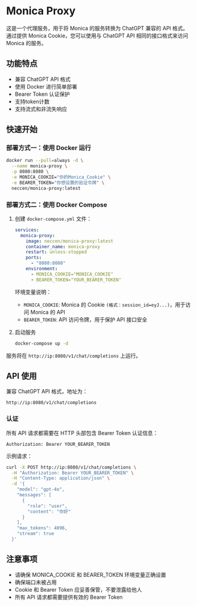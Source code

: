 # Monica Proxy

这是一个代理服务，用于将 Monica 的服务转换为 ChatGPT 兼容的 API 格式。通过提供 Monica Cookie，您可以使用与 ChatGPT API
相同的接口格式来访问 Monica 的服务。

## 功能特点

- 兼容 ChatGPT API 格式
- 使用 Docker 进行简单部署
- Bearer Token 认证保护
- 支持token计数
- 支持流式和非流失响应

## 快速开始

### 部署方式一：使用 Docker 运行

```bash
docker run --pull=always -d \
  --name monica-proxy \
  -p 8080:8080 \
  -e MONICA_COOKIE="你的Monica_Cookie" \
  -e BEARER_TOKEN="你想设置的验证令牌" \
  neccen/monica-proxy:latest
```

### 部署方式二：使用 Docker Compose

1. 创建 `docker-compose.yml` 文件：
   ```yaml
   services:
     monica-proxy:
       image: neccen/monica-proxy:latest
       container_name: monica-proxy
       restart: unless-stopped
       ports:
         - "8080:8080"
       environment:
         - MONICA_COOKIE="MONICA_COOKIE"
         - BEARER_TOKEN="YOUR_BEARER_TOKEN"
   ```

   环境变量说明：
    - `MONICA_COOKIE`: Monica 的 Cookie `(格式：session_id=eyJ...)`，用于访问 Monica 的 API
    - `BEARER_TOKEN`: API 访问令牌，用于保护 API 接口安全

2. 启动服务
   ```bash
   docker-compose up -d
   ```

服务将在 `http://ip:8080/v1/chat/completions` 上运行。

## API 使用

兼容 ChatGPT API 格式，地址为：

```
http://ip:8080/v1/chat/completions
```

### 认证

所有 API 请求都需要在 HTTP 头部包含 Bearer Token 认证信息：

```http
Authorization: Bearer YOUR_BEARER_TOKEN
```

示例请求：

```bash
curl -X POST http://ip:8080/v1/chat/completions \
  -H "Authorization: Bearer YOUR_BEARER_TOKEN" \
  -H "Content-Type: application/json" \
  -d '{
    "model": "gpt-4o",
    "messages": [
      {
        "role": "user",
        "content": "你好"
      }
    ],
    "max_tokens": 4096, 
    "stream": true
  }'
```

## 注意事项

- 请确保 MONICA_COOKIE 和 BEARER_TOKEN 环境变量正确设置
- 确保端口未被占用
- Cookie 和 Bearer Token 应妥善保管，不要泄露给他人
- 所有 API 请求都需要提供有效的 Bearer Token